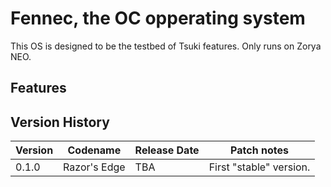 # Fennec, the OC opperating system
This OS is designed to be the testbed of Tsuki features. Only runs on Zorya NEO.

## Features


## Version History
| Version | Codename | Release Date | Patch notes |
| --- | --- | --- | --- |
| 0.1.0 | Razor's Edge | TBA | First "stable" version. |
